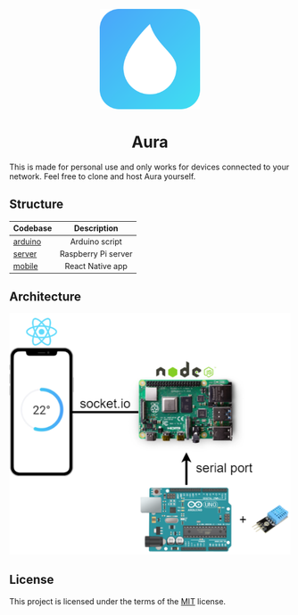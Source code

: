 <p align="center">
  <img width="180" src="icon.svg" alt="Aura logo"/>
</p>

<h1 align="center">Aura</h1>

This is made for personal use and only works for devices connected to your network. Feel free to clone and host Aura yourself.

## Structure

| Codebase                                                                   |     Description     |
| :------------------------------------------------------------------------- | :-----------------: |
| [arduino](https://github.com/MaximilianHagelstam/aura/tree/master/arduino) |   Arduino script    |
| [server](https://github.com/MaximilianHagelstam/aura/tree/master/server)   | Raspberry Pi server |
| [mobile](https://github.com/MaximilianHagelstam/aura/tree/master/mobile)   |  React Native app   |

## Architecture

<img src="architecture.png" alt="screenshot" >

## License

This project is licensed under the terms of the [MIT](https://choosealicense.com/licenses/mit/) license.
